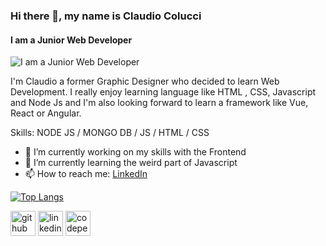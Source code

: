 ### Hi there 👋, my name is Claudio Colucci
#### I am a Junior Web Developer
![I am a Junior Web Developer](https://media-exp1.licdn.com/dms/image/C5616AQHPcidR6rkqEQ/profile-displaybackgroundimage-shrink_350_1400/0/1635442397843?e=1640822400&v=beta&t=v-q5OM3UhhatswPVyAc2mtM7iMaG7phYOBEqN4JODno)

I'm Claudio a former Graphic Designer who decided to learn Web Development. I really enjoy learning language like HTML , CSS, Javascript and Node Js and I'm also looking forward to learn a framework like Vue, React or Angular. 

Skills: NODE JS / MONGO DB / JS / HTML / CSS

- 🔭 I’m currently working on my skills with the Frontend 
- 🌱 I’m currently learning the weird part of Javascript
- 📫 How to reach me: [LinkedIn](https://www.linkedin.com/in/claudio-colucci-33346b157/) 

[![Top Langs](https://github-readme-stats.vercel.app/api/top-langs/?username=Cloudus91)](https://github.com/anuraghazra/github-readme-stats)

[<img src='https://cdn.jsdelivr.net/npm/simple-icons@3.0.1/icons/github.svg' alt='github' height='40'>](https://github.com/Cloudus91)  [<img src='https://cdn.jsdelivr.net/npm/simple-icons@3.0.1/icons/linkedin.svg' alt='linkedin' height='40'>](https://www.linkedin.com/in/claudio-colucci-33346b157//)  [<img src='https://cdn.jsdelivr.net/npm/simple-icons@3.0.1/icons/codepen.svg' alt='codepen' height='40'>](https://codepen.io/Cloudus)  




